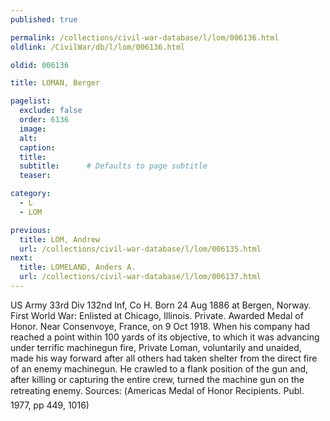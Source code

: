 ```yaml
---
published: true

permalink: /collections/civil-war-database/l/lom/006136.html
oldlink: /CivilWar/db/l/lom/006136.html

oldid: 006136

title: LOMAN, Berger

pagelist:
  exclude: false
  order: 6136
  image: 
  alt:
  caption:
  title:
  subtitle:      # Defaults to page subtitle
  teaser:

category: 
  - L 
  - LOM

previous:
  title: LOM, Andrew
  url: /collections/civil-war-database/l/lom/006135.html  
next:
  title: LOMELAND, Anders A.
  url: /collections/civil-war-database/l/lom/006137.html   
---
```

US Army 33rd Div 132nd Inf, Co H. Born 24 Aug 1886 at Bergen, Norway. First World War: Enlisted at Chicago, Illinois. Private. Awarded Medal of Honor. Near Consenvoye, France, on 9 Oct 1918. When his company had reached a point within 100 yards of its objective, to which it was advancing under terrific machinegun fire, Private Loman, voluntarily and unaided, made his way forward after all others had taken shelter from the direct fire of an enemy machinegun. He crawled to a flank position of the gun and, after killing or capturing the entire crew, turned the machine gun on the retreating enemy. Sources: (&#147;America&#146;s Medal of Honor Recipients&#148;. Publ. 1977, pp 449, 1016)